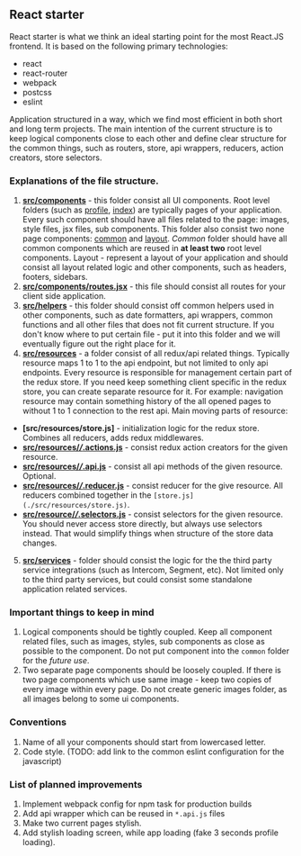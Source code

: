 ## React starter

React starter is what we think an ideal starting point for the most React.JS frontend. It is based on the following primary technologies:

- react
- react-router
- webpack
- postcss
- eslint

Application structured in a way, which we find most efficient in both short and long term projects. The main intention of the current structure is to keep logical components close to each other and define clear structure for the common things, such as routers, store, api wrappers, reducers, action creators, store selectors.

### Explanations of the file structure.

1. **[src/components](./src/components)** - this folder consist all UI components. Root level folders (such as [profile](./src/components/profile), [index](./src/components/index)) are typically pages of your application. Every such component should have all files related to the page: images, style files, jsx files, sub components. This folder also consist two none page components: [common](./src/components/common) and [layout](./src/components/common). *Common* folder should have all common components which are reused in **at least two** root level components. Layout - represent a layout of your application and should consist all layout related logic and other components, such as headers, footers, sidebars.
2. **[src/components/routes.jsx](./src/components/routes.jsx)** - this file should consist all routes for your client side application.
3. **[src/helpers](./src/helpers)** - this folder should consist off common helpers used in other components, such as date formatters, api wrappers, common functions and all other files that does not fit current structure. If you don't know where to put certain file - put it into this folder and we will eventually figure out the right place for it.
4. **[src/resources](./src/resources/user)** - a folder consist of all redux/api related things. Typically resource maps 1 to 1 to the api endpoint, but not limited to only api endpoints. Every resource is responsible for management certain part of the redux store. If you need keep something client specific in the redux store, you can create separate resource for it. For example: navigation resource may contain something history of the all opened pages to without 1 to 1 connection to the rest api. Main moving parts of resource:
  - **[src/resources/store.js]** - initialization logic for the redux store. Combines all reducers, adds redux middlewares.
  - **[src/resources/*/*.actions.js](./src/resources/user/user.actions.js)** - consist redux action creators for the given resource.
  - **[src/resources/*/*.api.js](./src/resources/user/user.api.js)** - consist all api methods of the given resource. Optional.
  - **[src/resources/*/*.reducer.js](./src/resources/user/user.reducer.js)** - consist reducer for the give resource. All reducers combined together in the `[store.js](./src/resources/store.js)`.
  - **[src/resource/*/*.selectors.js](./src/resources/user/user.selectors.js)** - consist selectors for the given resource. You should never access store directly, but always use selectors instead. That would simplify things when structure of the store data changes.
5. **[src/services](./src/services)** - folder should consist the logic for the the third party service integrations (such as Intercom, Segment, etc). Not limited only to the third party services, but could consist some standalone application related services.

### Important things to keep in mind

1. Logical components should be tightly coupled. Keep all component related files, such as images, styles, sub components as close as possible to the component. Do not put component into the `common` folder for the *future use*.
2. Two separate page components should be loosely coupled. If there is two page components which use same image - keep two copies of every image within every page. Do not create generic images folder, as all images belong to some ui components.

### Conventions

1. Name of all your components should start from lowercased letter.
2. Code style. (TODO: add link to the common eslint configuration for the javascript)

### List of planned improvements

1. Implement webpack config for npm task for production builds
2. Add api wrapper which can be reused in `*.api.js` files
3. Make two current pages stylish.
4. Add stylish loading screen, while app loading (fake 3 seconds profile loading).
